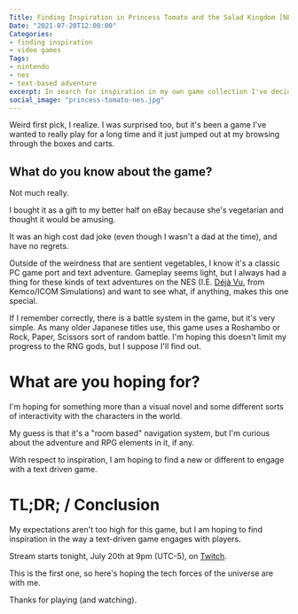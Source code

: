 ```yaml
---
Title: Finding Inspiration in Princess Tomato and the Salad Kingdom [NES]
Date: "2021-07-20T12:00:00"
Categories:
- finding inspiration
- video games
Tags:
- nintendo 
- nes
- text-based adventure
excerpt: In search for inspiration in my own game collection I've decided to explore this text-based salad adventure.
social_image: "princess-tomato-nes.jpg"
---
```


Weird first pick, I realize. I was surprised too, but it's been a game I've wanted to really play for a long time and it just jumped out at my browsing through the boxes and carts.

## What do you know about the game?
Not much really.

I bought it as a gift to my better half on eBay because she's vegetarian and thought it would be amusing.

It was an high cost dad joke (even though I wasn't a dad at the time), and have no regrets.

Outside of the weirdness that are sentient vegetables, I know it's a classic PC game port and text adventure. Gameplay seems light, but I always had a thing for these kinds of text adventures on the NES (I.E. [Déjà Vu](https://www.igdb.com/games/deja-vu-a-nightmare-comes-true--1), from Kemco/ICOM Simulations) and want to see what, if anything, makes this one special.

If I remember correctly, there is a battle system in the game, but it's very simple. As many older Japanese titles use, this game uses a Roshambo or Rock, Paper, Scissors sort of random battle. I'm hoping this doesn't limit my progress to the RNG gods, but I suppose I'll find out. 

# What are you hoping for?
I'm hoping for something more than a visual novel and some different sorts of interactivity with the characters in the world. 

My guess is that it's a "room based" navigation system, but I'm curious about the adventure and RPG elements in it, if any.

With respect to inspiration, I am hoping to find a new or different to engage with a text driven game. 

# TL;DR; / Conclusion
My expectations aren't too high for this game, but I am hoping to find inspiration in the way a text-driven game engages with players. 

Stream starts tonight, July 20th at 9pm (UTC-5), on [Twitch](https://twitch.tv/davidwesst).

This is the first one, so here's hoping the tech forces of the universe are with me. 

Thanks for playing (and watching). 

